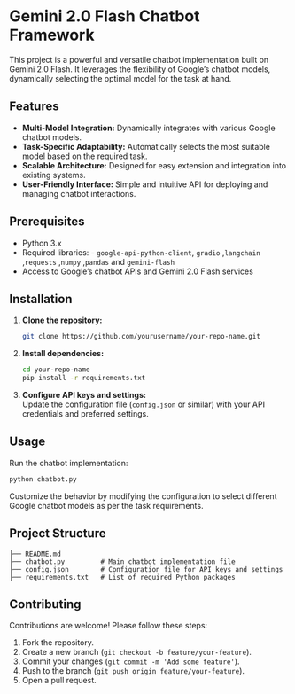 # Gemini 2.0 Flash Chatbot Framework

This project is a powerful and versatile chatbot implementation built on Gemini 2.0 Flash. It leverages the flexibility of Google’s chatbot models, dynamically selecting the optimal model for the task at hand.

## Features

- **Multi-Model Integration:** Dynamically integrates with various Google chatbot models.
- **Task-Specific Adaptability:** Automatically selects the most suitable model based on the required task.
- **Scalable Architecture:** Designed for easy extension and integration into existing systems.
- **User-Friendly Interface:** Simple and intuitive API for deploying and managing chatbot interactions.

## Prerequisites

- Python 3.x
- Required libraries: - `google-api-python-client`, `gradio` ,`langchain` ,`requests` ,`numpy`  ,`pandas` and `gemini-flash`
- Access to Google’s chatbot APIs and Gemini 2.0 Flash services

## Installation

1. **Clone the repository:**
    
    ```bash
    git clone https://github.com/yourusername/your-repo-name.git
    ```
    
2. **Install dependencies:**
    
    ```bash
    cd your-repo-name
    pip install -r requirements.txt
    ```
    
3. **Configure API keys and settings:**  
    Update the configuration file (`config.json` or similar) with your API credentials and preferred settings.

## Usage

Run the chatbot implementation:

```bash
python chatbot.py
```

Customize the behavior by modifying the configuration to select different Google chatbot models as per the task requirements.

## Project Structure

```
├── README.md
├── chatbot.py         # Main chatbot implementation file
├── config.json        # Configuration file for API keys and settings
├── requirements.txt   # List of required Python packages
```

## Contributing

Contributions are welcome! Please follow these steps:

1. Fork the repository.
2. Create a new branch (`git checkout -b feature/your-feature`).
3. Commit your changes (`git commit -m 'Add some feature'`).
4. Push to the branch (`git push origin feature/your-feature`).
5. Open a pull request.


